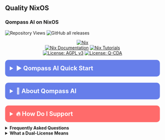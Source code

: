 <!----------/qompassai/nix/README.md --------------------->
<!-- ----------Qompass AI Nix ---------------------------->
<!-- Copyright (C) 2025 Qompass AI, All rights reserved -->
<!-------------------------------------------------------->

<h2> Quality NixOS </h2>

<h3> Qompass AI on NixOS </h3>

![Repository Views](https://komarev.com/ghpvc/?username=qompassai-nix)
![GitHub all releases](https://img.shields.io/github/downloads/qompassai/nix/total?style=flat-square)

<p align="center">
  <a href="https://nixos.org/"><img src="https://img.shields.io/badge/Nix-5277C3?style=for-the-badge&logo=nixos&logoColor=white" alt="Nix"></a>
  <br>
  <a href="https://nix.dev/manual/nix/2.25/language/"><img src="https://img.shields.io/badge/Nix-Documentation-blue?style=flat-square" alt="Nix Documentation"></a>
  <a href="https://nix.dev/tutorials/first-steps/index.html"><img src="https://img.shields.io/badge/Nix-Tutorials-green?style=flat-square" alt="Nix Tutorials"></a>
  <br>
  <a href="https://www.gnu.org/licenses/agpl-3.0"><img src="https://img.shields.io/badge/License-AGPL%20v3-blue.svg" alt="License: AGPL v3"></a>
  <a href="./LICENSE-QCDA"><img src="https://img.shields.io/badge/license-Q--CDA-lightgrey.svg" alt="License: Q-CDA"></a>
</p>

<details>
  <summary style="font-size: 1.4em; font-weight: bold; padding: 15px; background: #667eea; color: white; border-radius: 10px; cursor: pointer; margin: 10px 0;">
    <strong>▶️ Qompass AI Quick Start</strong>
  </summary>
  <div style="background: #f8f9fa; padding: 15px; border-radius: 5px; margin-top: 10px; font-family: monospace;">

```sh
curl -fSsL https://raw.githubusercontent.com/qompassai/nix/main/scripts/quickstart.sh | sh
```
  </div>
  <blockquote style="font-size: 1.2em; line-height: 1.8; padding: 25px; background: #f8f9fa; border-left: 6px solid #667eea; border-radius: 8px; margin: 15px 0; box-shadow: 0 2px 8px rgba(0,0,0,0.1);">
    <details>
      <summary style="font-size: 1em; font-weight: bold; padding: 10px; background: #e9ecef; color: #333; border-radius: 5px; cursor: pointer; margin: 10px 0;">
        <strong>📄 We STRONGLY advise you read the script BEFORE running it 😉</strong>
      </summary>
      <pre style="background: #fff; padding: 15px; border-radius: 5px; border: 1px solid #ddd; overflow-x: auto;">
#!/bin/sh
# /qompassai/nix/scripts/quickstart.sh
# Qompass AI Nix Quickstart
# Copyright (C) 2025 Qompass AI, All rights reserved
####################################################
set -eu
IFS='
'
: "${XDG_CONFIG_HOME:=$HOME/.config}"
: "${XDG_DATA_HOME:=$HOME/.local/share}"
: "${XDG_BIN_HOME:=$HOME/.local/bin}"
NIX_CONFIG_DIR="$XDG_CONFIG_HOME/nix"
NIX_DATA_DIR="$XDG_DATA_HOME/nix"
NIX_BIN_DIR="$XDG_BIN_HOME"
NIXCONF="$NIX_CONFIG_DIR/nix.conf"
FLAKEFILE="$NIX_CONFIG_DIR/flake.nix"
mkdir -p "$NIX_CONFIG_DIR" "$NIX_DATA_DIR" "$NIX_BIN_DIR"
choose_menu() {
        title="$1"
        prompt="$2"
        opts="$3"
        default="$4"
        printf '╭────────────────────────────────────────────╮\n'
        printf '│    Qompass AI · Nix Quick‑Start            │\n'
        printf '╰────────────────────────────────────────────╯\n'
        printf '    © 2025 Qompass AI. All rights reserved   \n\n'
        printf ">> %s\n" "$title"
        n=1
        for opt in $opts; do
                printf "  %2d) %s\n" "$n" "$opt"
                n=$((n + 1))
        done
        printf '  a) all (recommended)\n'
        printf '  n) none\n'
        printf '  q) quit\n\n'
        printf "$prompt [$default]: "
        read -r ans
        [ -z "$ans" ] && ans="$default"
        [ "$ans" = "q" ] && {
                echo "Aborted."
                exit 0
        }
        final=""
        if [ "$ans" = "a" ]; then
                for o in $opts; do final="$final$o "; done
        elif [ "$ans" = "n" ]; then
                final=""
        else
                IFS=", "
                set -- "$ans"
                for sel; do
                        case $sel in
                        '' | *[!0-9]*) continue ;;
                        esac
                        idx=1
                        for o in $opts; do
                                [ "$sel" -eq "$idx" ] && final="$final$o "
                                idx=$((idx + 1))
                        done
                done
                unset IFS
        fi
        echo "$final" | sed 's/ *$//'
}
subs="https://cache.nixos.org https://cache.flakehub.com/ https://cuda-maintainers.cachix.org https://cache.iog.io https://cache.garnix.io"
trusted_subs="https://cache.nixos.org https://nix-community.cachix.org https://bunker.cachix.org https://cache.garnix.io"
sys_feat="ca-derivations nixos-test benchmark big-parallel kvm uid-range"
trusted_users="root @wheel $USER"
allowed_users="@nixbld $USER @wheel *"
printf "Enter your GitHub Personal Access Token (for flakes, optional): "
read -r GH_API_TOKEN
echo "# Qompass AI Nix XDG Config" >"$NIXCONF"
echo "# Auto-generated by quickstart.sh" >"$NIXCONF"
echo "####################################################" >"$NIXCONF"
echo "" >>"$NIXCONF"
cat <<EOF >>"$NIXCONF"
abort-on-warn = true
accept-flake-config = true
access-tokens = "$GH_API_TOKEN"
allow-dirty = true
allow-dirty-locks = false
allow-import-from-derivation = true
allow-new-privileges = true
allow-unsafe-native-code-during-evaluation = false
allowed-impure-host-deps =
allowed-uris = https://github.com/NixOS
allow-symlinked-store = true
always-allow-substitutes = false
auto-allocate-uids = true
auto-optimise-store = true
build-hook = nix __build-remote
build-users-group = nixbld
builders-use-substitutes = true
commit-lock-file-summary = true
compress-build-log = true
cores = 0
connect-timeout = 5
debugger-on-warn = true
debugger-on-trace = true
download-attempts = 5
download-buffer-size = 67108864
download-speed = 0
eval-cache = true
eval-profile-file = nix.profile
eval-profiler = disabled
eval-profiler-frequency = 99
experimental-features = auto-allocate-uids ca-derivations cgroups configurable-impure-env dynamic-derivations fetch-closure fetch-tree flakes git-hashing impure-derivations local-overlay-store mounted-ssh-store nix-command no-url-literals parse-toml-timestamps pipe-operators recursive-nix verified-fetches
fallback = true
filter-syscalls = true
flake-registry = https://github.com/NixOS/flake-registry/raw/master/flake-registry.json
fsync-metadata = true
fsync-store-paths = false
gc-keep-derivations = false
gc-reserved-space = 4294967296
http-connections = 25
http2 = true
id-count = 8388608
ignore-try = true
ignored-acls = security.csm security.selinux system.nfs4_acl
impersonate-linux-26 = false
json-log-path =
keep-build-log = true
keep-derivations = true
keep-env-derivations = true
keep-failed = false
keep-going = false
keep-outputs = false
log-lines = 50
max-build-log-size = 0
max-free = 9223372036854775807
max-jobs = auto
max-substitution-jobs = 16
min-free = 4294967296
max-free = 10737418240
nar-buffer-size = 33554432
narinfo-cache-negative-ttl = 3600
narinfo-cache-positive-ttl = 3600
netrc-file = \$HOME/.config/nix/netrc
nix-shell-always-looks-for-shell-nix = true
print-missing = true
pure-eval = true
require-sigs = true
sandbox = true
secret-key-files =
ssl-cert-file =
store = \$HOME/.nix/store
substitute = true
show-trace = true
stalled-download-timeout = 300
sync-before-registering = true
tarball-ttl = 3600
trust-tarballs-from-git-forges = true
upgrade-nix-store-path-url = https://github.com/NixOS/nixpkgs/raw/master/nixos/modules/installer/tools/nix-fallback-paths.nix
use-registries = true
use-sqlite-wal = true
use-xdg-base-directories = true
warn-dirty = false
warn-large-path-threshold = 0
EOF
picked=$(choose_menu "Select Nix Substituters" "Pick one or more" "$subs" "a")
echo "substituters = $picked" >>"$NIXCONF"
picked=$(choose_menu "Select extra-substituters" "Pick one or more" "$subs" "a")
echo "extra-substituters = $picked" >>"$NIXCONF"
picked=$(choose_menu "Select trusted-substituters" "Pick one or more" "$trusted_subs" "a")
echo "trusted-substituters = $picked" >>"$NIXCONF"
picked=$(choose_menu "Select system-features" "Pick one or more" "$sys_feat" "a")
echo "system-features = $picked" >>"$NIXCONF"
picked=$(choose_menu "Select trusted-users" "Pick one or more" "$trusted_users" "a")
echo "trusted-users = $picked" >>"$NIXCONF"
picked=$(choose_menu "Select allowed-users" "Pick one or more" "$allowed_users" "a")
echo "allowed-users = $picked" >>"$NIXCONF"
echo ""
echo "Your Nix config is written to: $NIXCONF"
echo "Restart nix-daemon or open a new shell for changes to take effect."
cat <<EOQ >"$FLAKEFILE"
{
  description = "Qompass AI Nix Quickstart flake";
  outputs = { self, nixpkgs }:
    let
      system = "x86_64-linux";
    in {
    defaultPackage.\${system} = nixpkgs.legacyPackages.\${system}.hello;
  };
}
EOQ
echo "A minimal flake.nix example has also been written to: $FLAKEFILE"
exit 0
</pre> </details> <p>Or, <a href="https://github.com/qompassai/nix/blob/main/scripts/quickstart.sh" target="_blank">View the quickstart script</a>.</p>

  </blockquote>
</details>

</blockquote>
</details>

<details>
<summary style="font-size: 1.4em; font-weight: bold; padding: 15px; background: #667eea; color: white; border-radius: 10px; cursor: pointer; margin: 10px 0;"><strong>🧭 About Qompass AI</strong></summary>
<blockquote style="font-size: 1.2em; line-height: 1.8; padding: 25px; background: #f8f9fa; border-left: 6px solid #667eea; border-radius: 8px; margin: 15px 0; box-shadow: 0 2px 8px rgba(0,0,0,0.1);">

<div align="center">
  <p>Matthew A. Porter<br>
  Former Intelligence Officer<br>
  Educator & Learner<br>
  DeepTech Founder & CEO</p>
</div>

<h3>Publications</h3>
  <p>
    <a href="https://orcid.org/0000-0002-0302-4812">
      <img src="https://img.shields.io/badge/ORCID-0000--0002--0302--4812-green?style=flat-square&logo=orcid" alt="ORCID">
    </a>
    <a href="https://www.researchgate.net/profile/Matt-Porter-7">
      <img src="https://img.shields.io/badge/ResearchGate-Open--Research-blue?style=flat-square&logo=researchgate" alt="ResearchGate">
    </a>
    <a href="https://zenodo.org/communities/qompassai">
      <img src="https://img.shields.io/badge/Zenodo-Publications-blue?style=flat-square&logo=zenodo" alt="Zenodo">
    </a>
  </p>

<h3>Developer Programs</h3>

[![NVIDIA Developer](https://img.shields.io/badge/NVIDIA-Developer_Program-76B900?style=for-the-badge\&logo=nvidia\&logoColor=white)](https://developer.nvidia.com/)
[![Meta Developer](https://img.shields.io/badge/Meta-Developer_Program-0668E1?style=for-the-badge\&logo=meta\&logoColor=white)](https://developers.facebook.com/)
[![HackerOne](https://img.shields.io/badge/-HackerOne-%23494649?style=for-the-badge\&logo=hackerone\&logoColor=white)](https://hackerone.com/phaedrusflow)
[![HuggingFace](https://img.shields.io/badge/HuggingFace-qompass-yellow?style=flat-square\&logo=huggingface)](https://huggingface.co/qompass)
[![Epic Games Developer](https://img.shields.io/badge/Epic_Games-Developer_Program-313131?style=for-the-badge\&logo=epic-games\&logoColor=white)](https://dev.epicgames.com/)

<h3>Professional Profiles</h3>
  <p>
    <a href="https://www.linkedin.com/in/matt-a-porter-103535224/">
      <img src="https://img.shields.io/badge/LinkedIn-Matt--Porter-blue?style=flat-square&logo=linkedin" alt="Personal LinkedIn">
    </a>
    <a href="https://www.linkedin.com/company/95058568/">
      <img src="https://img.shields.io/badge/LinkedIn-Qompass--AI-blue?style=flat-square&logo=linkedin" alt="Startup LinkedIn">
    </a>
  </p>

<h3>Social Media</h3>
  <p>
    <a href="https://twitter.com/PhaedrusFlow">
      <img src="https://img.shields.io/badge/Twitter-@PhaedrusFlow-blue?style=flat-square&logo=twitter" alt="X/Twitter">
    </a>
    <a href="https://www.instagram.com/phaedrusflow">
      <img src="https://img.shields.io/badge/Instagram-phaedrusflow-purple?style=flat-square&logo=instagram" alt="Instagram">
    </a>
    <a href="https://www.youtube.com/@qompassai">
      <img src="https://img.shields.io/badge/YouTube-QompassAI-red?style=flat-square&logo=youtube" alt="Qompass AI YouTube">
    </a>
  </p>

</blockquote>
</details>

<details>
<summary style="font-size: 1.4em; font-weight: bold; padding: 15px; background: #ff6b6b; color: white; border-radius: 10px; cursor: pointer; margin: 10px 0;"><strong>🔥 How Do I Support</strong></summary>
<blockquote style="font-size: 1.2em; line-height: 1.8; padding: 25px; background: #fff5f5; border-left: 6px solid #ff6b6b; border-radius: 8px; margin: 15px 0; box-shadow: 0 2px 8px rgba(0,0,0,0.1);">

<div align="center">

<table>
<tr>
<th align="center">🏛️ Qompass AI Pre-Seed Funding 2023-2025</th>
<th align="center">🏆 Amount</th>
<th align="center">📅 Date</th>
</tr>
<tr>
<td><a href="https://github.com/qompassai/r4r" title="RJOS/Zimmer Biomet Research Grant Repository">RJOS/Zimmer Biomet Research Grant</a></td>
<td align="center">$30,000</td>
<td align="center">March 2024</td>
</tr>
<tr>
<td><a href="https://github.com/qompassai/PathFinders" title="GitHub Repository">Pathfinders Intern Program</a><br>
<small><a href="https://www.linkedin.com/posts/evergreenbio_bioscience-internships-workforcedevelopment-activity-7253166461416812544-uWUM/" target="_blank">View on LinkedIn</a></small></td>
<td align="center">$2,000</td>
<td align="center">October 2024</td>
</tr>
</table>

<br>
<h4>🤝 How To Support Our Mission</h4>

[![GitHub Sponsors](https://img.shields.io/badge/GitHub-Sponsor-EA4AAA?style=for-the-badge\&logo=github-sponsors\&logoColor=white)](https://github.com/sponsors/phaedrusflow)
[![Patreon](https://img.shields.io/badge/Patreon-Support-F96854?style=for-the-badge\&logo=patreon\&logoColor=white)](https://patreon.com/qompassai)
[![Liberapay](https://img.shields.io/badge/Liberapay-Donate-F6C915?style=for-the-badge\&logo=liberapay\&logoColor=black)](https://liberapay.com/qompassai)
[![Open Collective](https://img.shields.io/badge/Open%20Collective-Support-7FADF2?style=for-the-badge\&logo=opencollective\&logoColor=white)](https://opencollective.com/qompassai)
[![Buy Me A Coffee](https://img.shields.io/badge/Buy%20Me%20A%20Coffee-Support-FFDD00?style=for-the-badge\&logo=buy-me-a-coffee\&logoColor=black)](https://www.buymeacoffee.com/phaedrusflow)
<details markdown="1">
<summary><strong>🔐 Cryptocurrency Donations</strong></summary>

**Monero (XMR):**

<div align="center">
  <img src="https://www.github.com/qompassai/svg/assets/monero-qr.svg" alt="Monero QR Code" width="180">
</div>

<div style="margin: 10px 0;">
    <code>42HGspSFJQ4MjM5ZusAiKZj9JZWhfNgVraKb1eGCsHoC6QJqpo2ERCBZDhhKfByVjECernQ6KeZwFcnq8hVwTTnD8v4PzyH</code>
  </div>

<button onclick="navigator.clipboard.writeText('42HGspSFJQ4MjM5ZusAiKZj9JZWhfNgVraKb1eGCsHoC6QJqpo2ERCBZDhhKfByVjECernQ6KeZwFcnq8hVwTTnD8v4PzyH')" style="padding: 6px 12px; background: #FF6600; color: white; border: none; border-radius: 4px; cursor: pointer;">
    📋 Copy Address
  </button>
<p><i>Funding helps us continue our research at the intersection of AI, healthcare, and education</i></p>

</blockquote>
</details>
</details>

<details id="FAQ">
  <summary><strong>Frequently Asked Questions</strong></summary>

### Q: How do you mitigate against bias?

**TLDR - we do math to make AI ethically useful**

### A: We delineate between mathematical bias (MB) - a fundamental parameter in neural network equations - and algorithmic/social bias (ASB). While MB is optimized during model training through backpropagation, ASB requires careful consideration of data sources, model architecture, and deployment strategies. We implement attention mechanisms for improved input processing and use legal open-source data and secure web-search APIs to help mitigate ASB.

[AAMC AI Guidelines | One way to align AI against ASB](https://www.aamc.org/about-us/mission-areas/medical-education/principles-ai-use)

### AI Math at a glance

## Forward Propagation Algorithm

$$
y = w_1x_1 + w_2x_2 + ... + w_nx_n + b
$$

Where:

* $y$ represents the model output
* $(x\_1, x\_2, ..., x\_n)$ are input features
* $(w\_1, w\_2, ..., w\_n)$ are feature weights
* $b$ is the bias term

### Neural Network Activation

For neural networks, the bias term is incorporated before activation:

$$
z = \sum_{i=1}^{n} w_ix_i + b
$$
$$
a = \sigma(z)
$$

Where:

* $z$ is the weighted sum plus bias
* $a$ is the activation output
* $\sigma$ is the activation function

### Attention Mechanism- aka what makes the Transformer (The "T" in ChatGPT) powerful

* [Attention High level overview video](https://www.youtube.com/watch?v=fjJOgb-E41w)

* [Attention Is All You Need Arxiv Paper](https://arxiv.org/abs/1706.03762)

The Attention mechanism equation is:

$$
\text{Attention}(Q, K, V) = \text{softmax}\left( \frac{QK^T}{\sqrt{d_k}} \right) V
$$

Where:

* $Q$ represents the Query matrix
* $K$ represents the Key matrix
* $V$ represents the Value matrix
* $d_k$ is the dimension of the key vectors
* $\text{softmax}(\cdot)$ normalizes scores to sum to 1

### Q: Do I have to buy a Linux computer to use this? I don't have time for that!

### A: No. You can run Linux and/or the tools we share alongside your existing operating system:

* Windows users can use Windows Subsystem for Linux [WSL](https://learn.microsoft.com/en-us/windows/wsl/install)
* Mac users can use [Homebrew](https://brew.sh/)
* The code-base instructions were developed with both beginners and advanced users in mind.

### Q: Do you have to get a masters in AI?

### A: Not if you don't want to. To get competent enough to get past ChatGPT dependence at least, you just need a computer and a beginning's mindset. Huggingface is a good place to start.

* [Huggingface](https://docs.google.com/presentation/d/1IkzESdOwdmwvPxIELYJi8--K3EZ98_cL6c5ZcLKSyVg/edit#slide=id.p)

### Q: What makes a "small" AI model?

### A: AI models ~=10 billion(10B) parameters and below. For comparison, OpenAI's GPT4o contains approximately 200B parameters.

</details>

<details id="Dual-License Notice">
  <summary><strong>What a Dual-License Means</strong></summary>

### Protection for Vulnerable Populations

The dual licensing aims to address the cybersecurity gap that disproportionately affects underserved populations. As highlighted by recent attacks<sup><a href="#ref1">\[1]</a></sup>, low-income residents, seniors, and foreign language speakers face higher-than-average risks of being victims of cyberattacks. By offering both open-source and commercial licensing options, we encourage the development of cybersecurity solutions that can reach these vulnerable groups while also enabling sustainable development and support.

### Preventing Malicious Use

The AGPL-3.0 license ensures that any modifications to the software remain open source, preventing bad actors from creating closed-source variants that could be used for exploitation. This is especially crucial given the rising threats to vulnerable communities, including children in educational settings. The attack on Minneapolis Public Schools, which resulted in the leak of 300,000 files and a $1 million ransom demand, highlights the importance of transparency and security<sup><a href="#ref8">\[8]</a></sup>.

### Addressing Cybersecurity in Critical Sectors

The commercial license option allows for tailored solutions in critical sectors such as healthcare, which has seen significant impacts from cyberattacks. For example, the recent Change Healthcare attack<sup><a href="#ref4">\[4]</a></sup> affected millions of Americans and caused widespread disruption for hospitals and other providers. In January 2025, CISA<sup><a href="#ref2">\[2]</a></sup> and FDA<sup><a href="#ref3">\[3]</a></sup> jointly warned of critical backdoor vulnerabilities in Contec CMS8000 patient monitors, revealing how medical devices could be compromised for unauthorized remote access and patient data manipulation.

### Supporting Cybersecurity Awareness

The dual licensing model supports initiatives like the Cybersecurity and Infrastructure Security Agency (CISA) efforts to improve cybersecurity awareness<sup><a href="#ref7">\[7]</a></sup> in "target rich" sectors, including K-12 education<sup><a href="#ref5">\[5]</a></sup>. By allowing both open-source and commercial use, we aim to facilitate the development of tools that support these critical awareness and protection efforts.

### Bridging the Digital Divide

The unfortunate reality is that too many individuals and organizations have gone into a frenzy in every facet of our daily lives<sup><a href="#ref6">\[6]</a></sup>. These unfortunate folks identify themselves with their talk of "10X" returns and building towards Artificial General Intelligence aka "AGI" while offering GPT wrappers. Our dual licensing approach aims to acknowledge this deeply concerning predatory paradigm with clear eyes while still operating to bring the best parts of the open-source community with our services and solutions.

### Recent Cybersecurity Attacks

Recent attacks underscore the importance of robust cybersecurity measures:

* The Change Healthcare cyberattack in February 2024 affected millions of Americans and caused significant disruption to healthcare providers.
* The White House and Congress jointly designated October 2024 as Cybersecurity Awareness Month. This designation comes with over 100 actions that align the Federal government and public/private sector partners are taking to help every man, woman, and child to safely navigate the age of AI.

By offering both open source and commercial licensing options, we strive to create a balance that promotes innovation and accessibility. We address the complex cybersecurity challenges faced by vulnerable populations and critical infrastructure sectors as the foundation of our solutions, not an afterthought.

### References

<div id="footnotes">
<p id="ref1"><strong>[1]</strong> <a href="https://www.whitehouse.gov/briefing-room/statements-releases/2024/10/02/international-counter-ransomware-initiative-2024-joint-statement/">International Counter Ransomware Initiative 2024 Joint Statement</a></p>

<p id="ref2"><strong>[2]</strong> <a href="https://www.cisa.gov/sites/default/files/2025-01/fact-sheet-contec-cms8000-contains-a-backdoor-508c.pdf">Contec CMS8000 Contains a Backdoor</a></p>

<p id="ref3"><strong>[3]</strong> <a href="https://www.aha.org/news/headline/2025-01-31-cisa-fda-warn-vulnerabilities-contec-patient-monitors">CISA, FDA warn of vulnerabilities in Contec patient monitors</a></p>

<p id="ref4"><strong>[4]</strong> <a href="https://www.chiefhealthcareexecutive.com/view/the-top-10-health-data-breaches-of-the-first-half-of-2024">The Top 10 Health Data Breaches of the First Half of 2024</a></p>

<p id="ref5"><strong>[5]</strong> <a href="https://www.cisa.gov/K12Cybersecurity">CISA's K-12 Cybersecurity Initiatives</a></p>

<p id="ref6"><strong>[6]</strong> <a href="https://www.ftc.gov/business-guidance/blog/2024/09/operation-ai-comply-continuing-crackdown-overpromises-ai-related-lies">Federal Trade Commission Operation AI Comply: continuing the crackdown on overpromises and AI-related lies</a></p>

<p id="ref7"><strong>[7]</strong> <a href="https://www.whitehouse.gov/briefing-room/presidential-actions/2024/09/30/a-proclamation-on-cybersecurity-awareness-month-2024/">A Proclamation on Cybersecurity Awareness Month, 2024</a></p>

<p id="ref8"><strong>[8]</strong> <a href="https://therecord.media/minneapolis-schools-say-data-breach-affected-100000/">Minneapolis school district says data breach affected more than 100,000 people</a></p>
</div>
</details>
